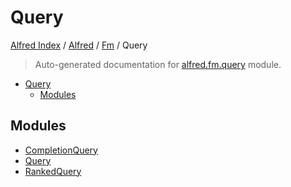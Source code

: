 # Query

[Alfred Index](../../../README.md#alfred-index) / [Alfred](../../index.md#alfred) / [Fm](../index.md#fm) / Query

> Auto-generated documentation for [alfred.fm.query](../../../../alfred/fm/query/__init__.py) module.

- [Query](#query)
  - [Modules](#modules)

## Modules

- [CompletionQuery](./completion_query.md)
- [Query](./query.md)
- [RankedQuery](./ranked_query.md)